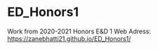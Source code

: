 # ED_Honors1
Work from 2020-2021 Honors E&amp;D 1
Web Adress: 
https://zanebhatti21.github.io/ED_Honors1/
